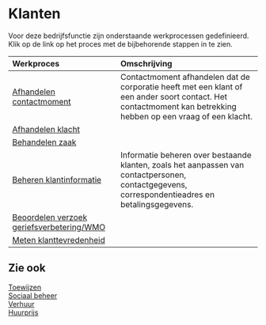 # Klanten

Voor deze bedrijfsfunctie zijn onderstaande werkprocessen gedefinieerd. Klik op de link op het proces met de bijbehorende stappen in te zien.

Werkproces | Omschrijving
:--- | :---
[Afhandelen contactmoment](afhandelen-contactmoment/) | Contactmoment afhandelen dat de corporatie heeft met een klant of een ander soort contact. Het contactmoment kan betrekking hebben op een vraag of een klacht.
[Afhandelen klacht](afhandelen-klacht/) | 
[Behandelen zaak](behandelen-zaak/) | 
[Beheren klantinformatie](beheren-klantinformatie/) | Informatie beheren over bestaande klanten, zoals het aanpassen van contactpersonen, contactgegevens, correspondentieadres en betalingsgegevens.
[Beoordelen verzoek geriefsverbetering/WMO](beoordelen-verzoek-geriefsverbetering-WMO/) | 
[Meten klanttevredenheid](meten-klanttevredenheid/) | 

## Zie ook

[Toewijzen](../toewijzen/)  
[Sociaal beheer](../sociaal-beheer/)  
[Verhuur](../uitvoeren-ontwikkelproject/)  
[Huurprijs](../uitvoeren-ontwikkelproject/)
